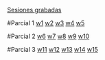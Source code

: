 [Sesiones grabadas](https://drive.google.com/drive/folders/1Wq5tkiwAxPEglXSK5DrVwsUBaa4XeEMD?usp=sharing)


#Parcial 1
[w1](https://docs.google.com/presentation/d/1IjqrA9-IHooXT7hy9bbfQ3eSTmZzrPX1HtjJGTaAqm4/edit?usp=sharing)
[w2](https://docs.google.com/presentation/d/1lzRG0q9kujy8ZyLNcoT2sLq0ZJVQOBeEsfiF74PLCDI/edit?usp=sharing)
[w3](https://docs.google.com/presentation/d/1fuX_PHsM6f2tSqViraKl1j59EKekr4uIwwiIiYOAiQs/edit?usp=sharing)
[w4](https://docs.google.com/presentation/d/1nTyLMF8LmI149pxiooUs-OOBczv5GWqYT5qNT5Q5F8Y/edit?usp=sharing)
[w5](https://docs.google.com/presentation/d/1Wz0uosTGCx55pud2KuQUggcF666y8_SLO-F79LC6hDY/edit?usp=sharing)

#Parcial 2
[w6](https://docs.google.com/presentation/d/1tLjDYmkaPwwyJHrfDPb7Zk-8CbYUC-vtToTm-cnO_YE/edit?usp=sharing)
[w7](https://docs.google.com/presentation/d/14KtJUxwHGjgou1fmZAZBHSbDI3YKaM0B5zCS_FwOeQk/edit?usp=sharing)
[w8](https://docs.google.com/presentation/d/15HHoTxF8nK9hm67Um_33N6qw3JVjJhSTMUrJgeU6S_A/edit?usp=sharing)
[w9]()
[w10]()

#Parcial 3
[w11]()
[w12]()
[w13]()
[w14]()
[w15]()
